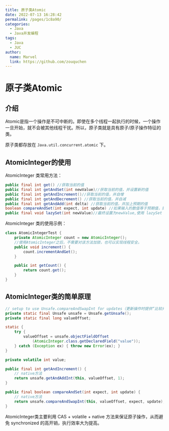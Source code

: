 ```yaml
---
title: 原子类Atomic
date: 2022-07-13 16:28:42
permalink: /pages/1c8a90/
categories:
  - Java
  - Java并发编程
tags:
  - Java
  - JUC
author: 
  name: Marvel
  link: https://github.com/zouquchen
---
```

# 原子类Atomic

## 介绍

Atomic是指一个操作是不可中断的。即使在多个线程一起执行的时候，一个操作一旦开始，就不会被其他线程干扰。所以，原子类就是具有原子/原子操作特征的类。

原子类都存放在 `Java.util.concurrent.atomic` 下。

## AtomicInteger的使用

AtomicInteger 类常用方法：

```java
public final int get() //获取当前的值
public final int getAndSet(int newValue)//获取当前的值，并设置新的值
public final int getAndIncrement()//获取当前的值，并自增
public final int getAndDecrement() //获取当前的值，并自减
public final int getAndAdd(int delta) //获取当前的值，并加上预期的值
boolean compareAndSet(int expect, int update) //如果输入的数值等于预期值，则以原子方式将该值设置为输入值（update）
public final void lazySet(int newValue)//最终设置为newValue,使用 lazySet 设置之后可能导致其他线程在之后的一小段时间内还是可以读到旧的值。
```

AtomicInteger 类的使用示例：

```java
class AtomicIntegerTest {
    private AtomicInteger count = new AtomicInteger();
    //使用AtomicInteger之后，不需要对该方法加锁，也可以实现线程安全。
    public void increment() {
        count.incrementAndGet();
    }

    public int getCount() {
        return count.get();
    }
}
```

## AtomicInteger类的简单原理

```java
// setup to use Unsafe.compareAndSwapInt for updates（更新操作时提供“比较并替换”的作用）
private static final Unsafe unsafe = Unsafe.getUnsafe();
private static final long valueOffset;

static {
    try {
        valueOffset = unsafe.objectFieldOffset
            (AtomicInteger.class.getDeclaredField("value"));
    } catch (Exception ex) { throw new Error(ex); }
}

private volatile int value;

public final int getAndIncrement() {
    // native方法
    return unsafe.getAndAddInt(this, valueOffset, 1);
}

public final boolean compareAndSet(int expect, int update) {
    // native方法
    return unsafe.compareAndSwapInt(this, valueOffset, expect, update);
}
```

AtomicInteger类主要利用 CAS + volatile + native 方法来保证原子操作，从而避免 synchronized 的高开销，执行效率大为提高。
